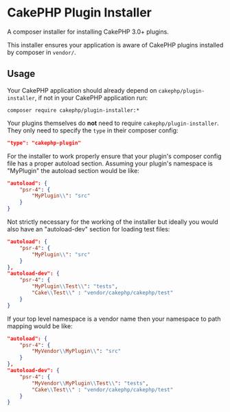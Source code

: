 CakePHP Plugin Installer
========================

A composer installer for installing CakePHP 3.0+ plugins.

This installer ensures your application is aware of CakePHP plugins installed
by composer in `vendor/`.

Usage
-----

Your CakePHP application should already depend on `cakephp/plugin-installer`, if
not in your CakePHP application run:

```
composer require cakephp/plugin-installer:*
```

Your plugins themselves do **not** need to require `cakephp/plugin-installer`. They
only need to specify the `type` in their composer config:

```json
"type": "cakephp-plugin"
```

For the installer to work properly ensure that your plugin's composer config
file has a proper autoload section. Assuming your plugin's namespace is "MyPlugin"
the autoload section would be like:

```json
"autoload": {
    "psr-4": {
        "MyPlugin\\": "src"
    }
}
```

Not strictly necessary for the working of the installer but ideally you would
also have an "autoload-dev" section for loading test files:

```json
"autoload": {
    "psr-4": {
        "MyPlugin\\": "src"
    }
},
"autoload-dev": {
    "psr-4": {
        "MyPlugin\\Test\\": "tests",
        "Cake\\Test\\" : "vendor/cakephp/cakephp/test"
    }
}
```

If your top level namespace is a vendor name then your namespace to path mapping
would be like:

```json
"autoload": {
    "psr-4": {
        "MyVendor\\MyPlugin\\": "src"
    }
},
"autoload-dev": {
    "psr-4": {
        "MyVendor\\MyPlugin\\Test\\": "tests",
        "Cake\\Test\\" : "vendor/cakephp/cakephp/test"
    }
}
```
